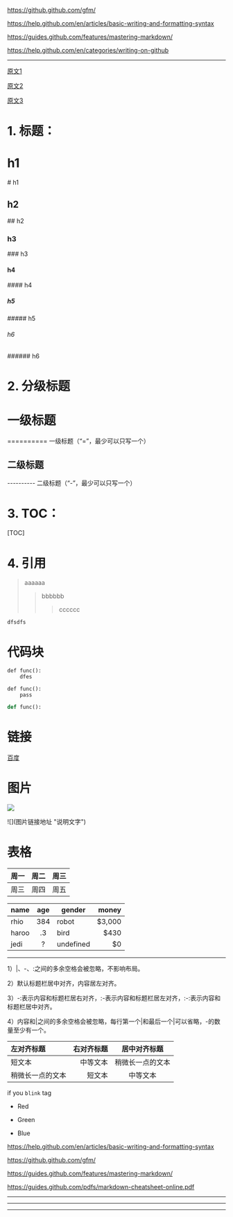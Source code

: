 
https://github.github.com/gfm/

https://help.github.com/en/articles/basic-writing-and-formatting-syntax

https://guides.github.com/features/mastering-markdown/

https://help.github.com/en/categories/writing-on-github

------
[原文1](https://www.cnblogs.com/yabin/p/6366151.html)

[原文2](https://www.cnblogs.com/shawWey/p/8931697.html)

[原文3](https://mp.weixin.qq.com/s/1lRln5p-Qn97ygJ0pmkcVA)

# 1. 标题：

# h1
\# h1

## h2
\## h2

### h3
\### h3

#### h4
\#### h4

##### h5
\##### h5

###### h6
\###### h6

# 2. 分级标题

一级标题
==========
\========== 一级标题（“=”，最少可以只写一个）

二级标题
----------
\---------- 二级标题（“-”，最少可以只写一个）

# 3. TOC：
[TOC]

# 4. 引用
> aaaaaa
>> bbbbbb
>>> cccccc

`dfsdfs`

# 代码块

```
def func():
    dfes
```

    def func():
        pass

``` python
def func():
```

# 链接

[百度](http://www.baidu.com/)

# 图片

![](https://upload-images.jianshu.io/upload_images/6912209-8c53b79a706bb7c2.png)

\!\[\](图片链接地址 "说明文字")

# 表格

 | 周一 | 周二 | 周三 |
 | --- | --- | --- |
 | 周三 | 周四 | 周五 |

| name  | age | gender    | money  |
|-------|:---:|-----------|-------:|
| rhio  | 384 | robot     | $3,000 |
| haroo | .3  | bird      | $430   |
| jedi  | ?   | undefined | $0     |
--------------------- 

1）|、-、:之间的多余空格会被忽略，不影响布局。

2）默认标题栏居中对齐，内容居左对齐。

3）-:表示内容和标题栏居右对齐，:-表示内容和标题栏居左对齐，:-:表示内容和标题栏居中对齐。

4）内容和|之间的多余空格会被忽略，每行第一个|和最后一个|可以省略，-的数量至少有一个。

| 左对齐标题 | 右对齐标题 | 居中对齐标题 |
| :------| ------: | :------: |
| 短文本 | 中等文本 | 稍微长一点的文本 |
| 稍微长一点的文本 | 短文本 | 中等文本 |

if you `blink` tag

* Red
+ Green
- Blue

https://help.github.com/en/articles/basic-writing-and-formatting-syntax

https://github.github.com/gfm/

https://guides.github.com/features/mastering-markdown/

https://guides.github.com/pdfs/markdown-cheatsheet-online.pdf



***
---
- - - 

